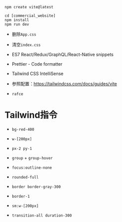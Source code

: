 ```
npm create vite@latest

cd [commercial_website]
npm install
npm run dev
```



- 删除`App.css`
- 清空`index.css`

- ES7 React/Redux/GraphQL/React-Native snippets
- Prettier - Code formatter
- Tailwind CSS IntelliSense

- 参照配置：https://tailwindcss.com/docs/guides/vite

- `rafce`



# Tailwind指令
- `bg-red-400`
- `w-[200px]`
- `px-2 py-1`

- `group` +  `group-hover`
- `focus:outline-none`
- `rounded-full `

- `border border-gray-300`
- `border-1`
- `sm:w-[200px]`

- `transition-all duration-300`

